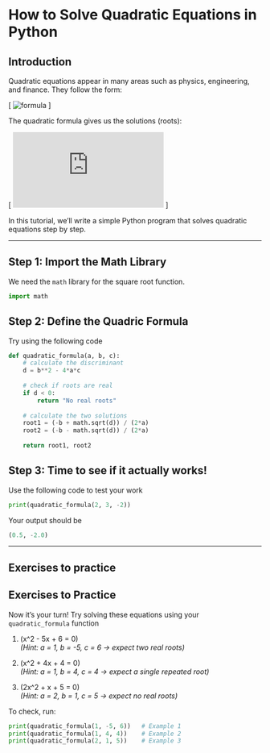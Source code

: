 # How to Solve Quadratic Equations in Python

## Introduction  
Quadratic equations appear in many areas such as physics, engineering, and finance. They follow the form:  

\[
![formula](https://latex.codecogs.com/svg.latex?ax^2+%2B+bx+%2B+c%3D0)
\]  

The quadratic formula gives us the solutions (roots):  

\[
![formula](https://latex.codecogs.com/svg.latex?x%20%3D%20%5Cfrac%7B-b%20%5Cpm%20%5Csqrt%7Bb%5E2-4ac%7D%7D%7B2a%7D)
\]  

In this tutorial, we’ll write a simple Python program that solves quadratic equations step by step.

---

## Step 1: Import the Math Library  
We need the `math` library for the square root function.  

```python
import math
```

## Step 2: Define the Quadric Formula
Try using the following code

```python
def quadratic_formula(a, b, c):
    # calculate the discriminant
    d = b**2 - 4*a*c
    
    # check if roots are real
    if d < 0:
        return "No real roots"
    
    # calculate the two solutions
    root1 = (-b + math.sqrt(d)) / (2*a)
    root2 = (-b - math.sqrt(d)) / (2*a)
    
    return root1, root2
```

## Step 3: Time to see if it actually works!
Use the following code to test your work

```python
print(quadratic_formula(2, 3, -2))
```

Your output should be
```python
(0.5, -2.0)
```

---

## Exercises to practice

## Exercises to Practice

Now it’s your turn! Try solving these equations using your `quadratic_formula` function

1. \(x^2 - 5x + 6 = 0\)  
   *(Hint: a = 1, b = -5, c = 6 → expect two real roots)*  

2. \(x^2 + 4x + 4 = 0\)  
   *(Hint: a = 1, b = 4, c = 4 → expect a single repeated root)*  

3. \(2x^2 + x + 5 = 0\)  
   *(Hint: a = 2, b = 1, c = 5 → expect no real roots)*  

To check, run:

```python
print(quadratic_formula(1, -5, 6))   # Example 1
print(quadratic_formula(1, 4, 4))    # Example 2
print(quadratic_formula(2, 1, 5))    # Example 3

